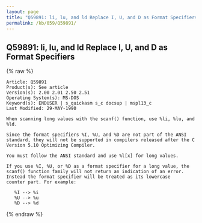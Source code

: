```yaml
---
layout: page
title: "Q59891: li, lu, and ld Replace I, U, and D as Format Specifiers"
permalink: /kb/059/Q59891/
---
```


## Q59891: li, lu, and ld Replace I, U, and D as Format Specifiers

{% raw %}

	Article: Q59891
	Product(s): See article
	Version(s): 2.00 2.01 2.50 2.51
	Operating System(s): MS-DOS
	Keyword(s): ENDUSER | s_quickasm s_c docsup | mspl13_c
	Last Modified: 29-MAY-1990
	
	When scanning long values with the scanf() function, use %li, %lu, and
	%ld.
	
	Since the format specifiers %I, %U, and %D are not part of the ANSI
	standard, they will not be supported in compilers released after the C
	Version 5.10 Optimizing Compiler.
	
	You must follow the ANSI standard and use %l[x] for long values.
	
	If you use %I, %U, or %D as a format specifier for a long value, the
	scanf() function family will not return an indication of an error.
	Instead the format specifier will be treated as its lowercase
	counter part. For example:
	
	   %I --> %i
	   %U --> %u
	   %D --> %d

{% endraw %}
